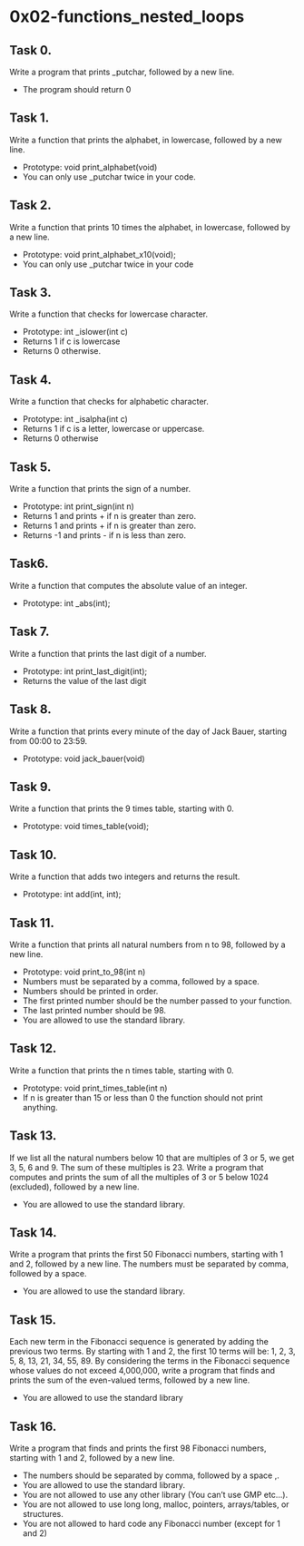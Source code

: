 # 0x02-functions_nested_loops

## Task 0.
Write a program that prints _putchar, followed by a new line.
- The program should return 0

## Task 1. 
Write a function that prints the alphabet, in lowercase, followed by a new
line.
- Prototype: void print_alphabet(void)
- You can only use _putchar twice in your code.

## Task 2.
Write a function that prints 10 times the alphabet, in lowercase, followed by
a new line.
- Prototype: void print_alphabet_x10(void);
- You can only use _putchar twice in your code

## Task 3.
Write a function that checks for lowercase character.
- Prototype: int _islower(int c)
- Returns 1 if c is lowercase
- Returns 0 otherwise.

## Task 4.
Write a function that checks for alphabetic character.
- Prototype: int _isalpha(int c)
- Returns 1 if c is a letter, lowercase or uppercase.
- Returns 0 otherwise

## Task 5.
Write a function that prints the sign of a number.
- Prototype: int print_sign(int n)
- Returns 1 and prints + if n is greater than zero.
- Returns 1 and prints + if n is greater than zero.
- Returns -1 and prints - if n is less than zero.

## Task6.
Write a function that computes the absolute value of an integer.
- Prototype: int _abs(int);

## Task 7.
Write a function that prints the last digit of a number.
- Prototype: int print_last_digit(int);
- Returns the value of the last digit

## Task 8.
Write a function that prints every minute of the day of Jack Bauer, starting
from 00:00 to 23:59.
- Prototype: void jack_bauer(void)

## Task 9.
Write a function that prints the 9 times table, starting with 0.
- Prototype: void times_table(void);

## Task 10.
Write a function that adds two integers and returns the result.
- Prototype: int add(int, int);

## Task 11.
Write a function that prints all natural numbers from n to 98, followed by a
new line.
- Prototype: void print_to_98(int n)
- Numbers must be separated by a comma, followed by a space.
- Numbers should be printed in order.
- The first printed number should be the number passed to your function.
- The last printed number should be 98.
- You are allowed to use the standard library.

## Task 12.
Write a function that prints the n times table, starting with 0.
- Prototype: void print_times_table(int n)
- If n is greater than 15 or less than 0 the function should not print anything.

## Task 13.
If we list all the natural numbers below 10 that are multiples of 3 or 5, we
get 3, 5, 6 and 9. The sum of these multiples is 23. Write a program that
computes and prints the sum of all the multiples of 3 or 5 below 1024
(excluded), followed by a new line.
- You are allowed to use the standard library.

## Task 14.
Write a program that prints the first 50 Fibonacci numbers, starting with 1
and 2, followed by a new line. The numbers must be separated by comma, followed
by a space.
- You are allowed to use the standard library.

## Task 15.
Each new term in the Fibonacci sequence is generated by adding the previous
two terms. By starting with 1 and 2, the first 10 terms will be: 1, 2, 3, 5, 8,
13, 21, 34, 55, 89. By considering the terms in the Fibonacci sequence whose
values do not exceed 4,000,000, write a program that finds and prints the
sum of the even-valued terms, followed by a new line.
- You are allowed to use the standard library

## Task 16.
Write a program that finds and prints the first 98 Fibonacci numbers,
starting with 1 and 2, followed by a new line.
- The numbers should be separated by comma, followed by a space ,.
- You are allowed to use the standard library.
- You are not allowed to use any other library (You can’t use GMP etc…).
- You are not allowed to use long long, malloc, pointers, arrays/tables, or structures.
- You are not allowed to hard code any Fibonacci number (except for 1 and 2)
